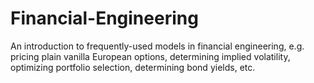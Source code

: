 # Financial-Engineering
An introduction to frequently-used models in financial engineering, e.g. pricing plain vanilla European options, determining implied volatility, optimizing portfolio selection, determining bond yields, etc.

